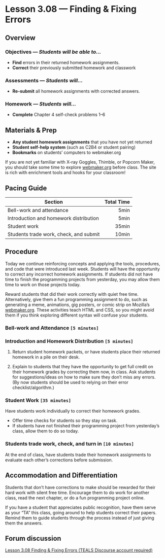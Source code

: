 Lesson 3.08 — Finding & Fixing Errors
====================================================================================================

Overview
--------
### Objectives — _Students will be able to…_
- **Find** errors in their returned homework assignments.
- **Correct** their previously submitted homework and classwork

### Assessments — _Students will…_
- **Re-submit** all homework assignments with corrected answers.

### Homework — _Students will…_
- **Complete** Chapter 4 self-check problems 1–6


Materials & Prep
----------------
- **Any student homework assignments** that you have not yet returned
- **Student self-help system** (such as C2B4 or student pairing)
- **Bookmarks** on students’ computers to webmaker.org

If you are not yet familiar with X-ray Goggles, Thimble, or Popcorn Maker, you should take some time
to explore [webmaker.org][] before class. The site is rich with enrichment tools and hooks for your
classroom!


Pacing Guide
------------
| Section                                | Total Time |
|----------------------------------------|-----------:|
| Bell-work and attendance               |       5min |
| Introduction and homework distribution |       5min |
| Student work                           |      35min |
| Students trade work, check, and submit |      10min |


Procedure
---------
Today we continue reinforcing concepts and applying the tools, procedures, and code that were
introduced last week. Students will have the opportunity to correct any incorrect homework
assignments. If students did not have time to finish the programming projects from yesterday, you
may allow them time to work on those projects today.

Reward students that did their work correctly with quiet free time. Alternatively, give them a fun
programming assignment to do, such as generating a meme, animations, gig posters, or comic strip on
Mozilla’s [webmaker.org][]. These activities teach HTML and CSS, so you might avoid them if you think
exploring different syntax will confuse your students.

### Bell-work and Attendance `[5 minutes]`

### Introduction and Homework Distribution `[5 minutes]`

1. Return student homework packets, or have students place their returned homework in a pile on
   their desk.

2. Explain to students that they have the opportunity to get full credit on their homework grades by
   correcting them now, in class. Ask students for suggestions/ideas on how to make sure they don’t
   miss any errors. (By now students should be used to relying on their error checklist/algorithm.)

### Student Work `[35 minutes]`
Have students work individually to correct their homework grades.
- Offer time checks for students so they stay on task.
- If students have not finished their programming project from yesterday’s class, allow them to do
  so today.

### Students trade work, check, and turn in `[10 minutes]`
At the end of class, have students trade their homework assignments to evaluate each other’s
corrections before submission.


Accommodation and Differentiation
---------------------------------
Students that don’t have corrections to make should be rewarded for their hard work with silent free
time. Encourage them to do work for another class, read the next chapter, or do a fun programming
project online.

If you have a student that appreciates public recognition, have them serve as your “TA” this class,
going around to help students correct their papers. Remind them to guide students through the
process instead of just giving them the answers.



[webmaker.org]: http://www.webmaker.org



Forum discussion
----------------
[Lesson 3.08 Finding & Fixing Errors (TEALS Discourse account required)](http://forums.tealsk12.org/c/unit-3/3-08-finding-fixing-errors)

